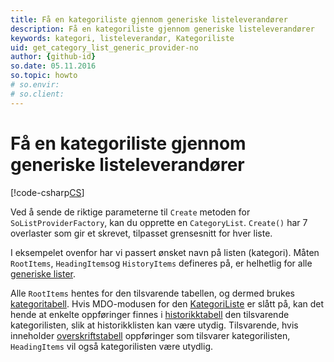 ```yaml
---
title: Få en kategoriliste gjennom generiske listeleverandører
description: Få en kategoriliste gjennom generiske listeleverandører
keywords: kategori, listeleverandør, Kategoriliste
uid: get_category_list_generic_provider-no
author: {github-id}
so.date: 05.11.2016
so.topic: howto
# so.envir:
# so.client:
---
```


# Få en kategoriliste gjennom generiske listeleverandører

[!code-csharp[CS](includes/get-catlist-generic.cs)]

Ved å sende de riktige parameterne til `Create` metoden  for `SoListProviderFactory`, kan du opprette en `CategoryList`.  `Create()` har 7 overlaster som gir et skrevet, tilpasset grensesnitt for hver liste.

I eksempelet ovenfor har vi passert ønsket navn på listen (kategori). Måten `RootItems`, `HeadingItems`og `HistoryItems` defineres på, er helhetlig for alle [generiske lister][1].

Alle `RootItems` hentes for den tilsvarende tabellen, og dermed brukes  [kategoritabell][3]. Hvis MDO-modusen for den [KategoriListe][2] er slått på, kan det hende at enkelte oppføringer finnes i [historikktabell][4] den tilsvarende kategorilisten, slik at historikklisten kan være utydig. Tilsvarende, hvis inneholder [overskriftstabell][5] oppføringer som tilsvarer kategorilisten, `HeadingItems` vil også kategorilisten være utydlig.

<!-- Referenced links -->
[1]: ../../../api/lists/entity/generic-list.md
[2]: ../../category-list.md
[3]: ../../../database/tables/category.md
[4]: ../../../database/tables/history.md
[5]: ../../../database/tables/heading.md

